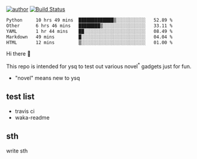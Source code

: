 [![author](https://img.shields.io/badge/author-ysq-green)](https://github.com/Yang-Shiqin)
[![Build Status](https://app.travis-ci.com/Yang-Shiqin/testall.svg?branch=main)](https://app.travis-ci.com/Yang-Shiqin/testall)

<!--START_SECTION:waka-->

```txt
Python     10 hrs 49 mins  █████████████▒░░░░░░░░░░░   52.89 %
Other      6 hrs 46 mins   ████████▒░░░░░░░░░░░░░░░░   33.11 %
YAML       1 hr 44 mins    ██░░░░░░░░░░░░░░░░░░░░░░░   08.49 %
Markdown   49 mins         █░░░░░░░░░░░░░░░░░░░░░░░░   04.04 %
HTML       12 mins         ▒░░░░░░░░░░░░░░░░░░░░░░░░   01.00 %
```

<!--END_SECTION:waka-->

Hi there 👋

This repo is intended for ysq to test out various novel<sup>*</sup> gadgets just for fun.

- "novel" means new to ysq

## test list
- travis ci
- waka-readme


## sth
write sth

